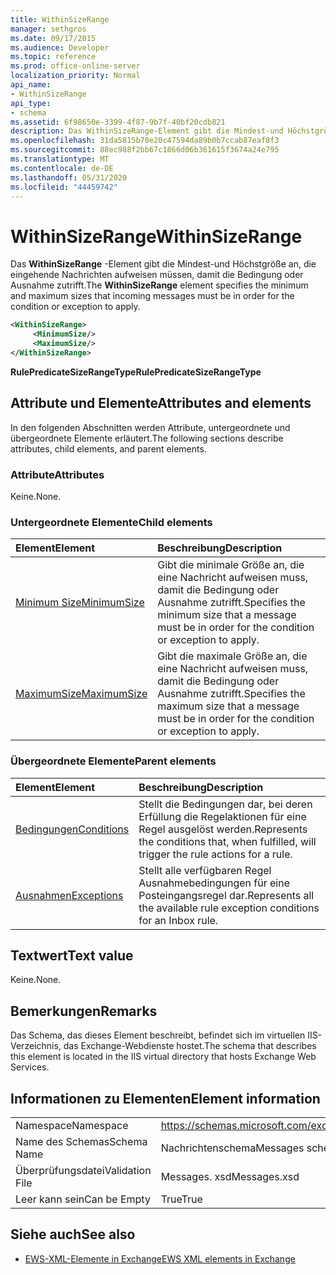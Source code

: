 ```yaml
---
title: WithinSizeRange
manager: sethgros
ms.date: 09/17/2015
ms.audience: Developer
ms.topic: reference
ms.prod: office-online-server
localization_priority: Normal
api_name:
- WithinSizeRange
api_type:
- schema
ms.assetid: 6f98650e-3399-4f87-9b7f-40bf20cdb821
description: Das WithinSizeRange-Element gibt die Mindest-und Höchstgröße an, die eingehende Nachrichten aufweisen müssen, damit die Bedingung oder Ausnahme zutrifft.
ms.openlocfilehash: 31da5815b70e20c47594da89b0b7ccab87eaf8f3
ms.sourcegitcommit: 88ec988f2bb67c1866d06b361615f3674a24e795
ms.translationtype: MT
ms.contentlocale: de-DE
ms.lasthandoff: 05/31/2020
ms.locfileid: "44459742"
---
```

# <a name="withinsizerange"></a><span data-ttu-id="55461-103">WithinSizeRange</span><span class="sxs-lookup"><span data-stu-id="55461-103">WithinSizeRange</span></span>

<span data-ttu-id="55461-104">Das **WithinSizeRange** -Element gibt die Mindest-und Höchstgröße an, die eingehende Nachrichten aufweisen müssen, damit die Bedingung oder Ausnahme zutrifft.</span><span class="sxs-lookup"><span data-stu-id="55461-104">The **WithinSizeRange** element specifies the minimum and maximum sizes that incoming messages must be in order for the condition or exception to apply.</span></span> 
  
```XML
<WithinSizeRange>
     <MinimumSize/>
     <MaximumSize/>
</WithinSizeRange>
```

 <span data-ttu-id="55461-105">**RulePredicateSizeRangeType**</span><span class="sxs-lookup"><span data-stu-id="55461-105">**RulePredicateSizeRangeType**</span></span>
## <a name="attributes-and-elements"></a><span data-ttu-id="55461-106">Attribute und Elemente</span><span class="sxs-lookup"><span data-stu-id="55461-106">Attributes and elements</span></span>

<span data-ttu-id="55461-107">In den folgenden Abschnitten werden Attribute, untergeordnete und übergeordnete Elemente erläutert.</span><span class="sxs-lookup"><span data-stu-id="55461-107">The following sections describe attributes, child elements, and parent elements.</span></span>
  
### <a name="attributes"></a><span data-ttu-id="55461-108">Attribute</span><span class="sxs-lookup"><span data-stu-id="55461-108">Attributes</span></span>

<span data-ttu-id="55461-109">Keine.</span><span class="sxs-lookup"><span data-stu-id="55461-109">None.</span></span>
  
### <a name="child-elements"></a><span data-ttu-id="55461-110">Untergeordnete Elemente</span><span class="sxs-lookup"><span data-stu-id="55461-110">Child elements</span></span>

|<span data-ttu-id="55461-111">**Element**</span><span class="sxs-lookup"><span data-stu-id="55461-111">**Element**</span></span>|<span data-ttu-id="55461-112">**Beschreibung**</span><span class="sxs-lookup"><span data-stu-id="55461-112">**Description**</span></span>|
|:-----|:-----|
|[<span data-ttu-id="55461-113">Minimum Size</span><span class="sxs-lookup"><span data-stu-id="55461-113">MinimumSize</span></span>](minimumsize.md) <br/> |<span data-ttu-id="55461-114">Gibt die minimale Größe an, die eine Nachricht aufweisen muss, damit die Bedingung oder Ausnahme zutrifft.</span><span class="sxs-lookup"><span data-stu-id="55461-114">Specifies the minimum size that a message must be in order for the condition or exception to apply.</span></span>  <br/> |
|[<span data-ttu-id="55461-115">MaximumSize</span><span class="sxs-lookup"><span data-stu-id="55461-115">MaximumSize</span></span>](maximumsize.md) <br/> |<span data-ttu-id="55461-116">Gibt die maximale Größe an, die eine Nachricht aufweisen muss, damit die Bedingung oder Ausnahme zutrifft.</span><span class="sxs-lookup"><span data-stu-id="55461-116">Specifies the maximum size that a message must be in order for the condition or exception to apply.</span></span>  <br/> |
   
### <a name="parent-elements"></a><span data-ttu-id="55461-117">Übergeordnete Elemente</span><span class="sxs-lookup"><span data-stu-id="55461-117">Parent elements</span></span>

|<span data-ttu-id="55461-118">**Element**</span><span class="sxs-lookup"><span data-stu-id="55461-118">**Element**</span></span>|<span data-ttu-id="55461-119">**Beschreibung**</span><span class="sxs-lookup"><span data-stu-id="55461-119">**Description**</span></span>|
|:-----|:-----|
|[<span data-ttu-id="55461-120">Bedingungen</span><span class="sxs-lookup"><span data-stu-id="55461-120">Conditions</span></span>](conditions.md) <br/> |<span data-ttu-id="55461-121">Stellt die Bedingungen dar, bei deren Erfüllung die Regelaktionen für eine Regel ausgelöst werden.</span><span class="sxs-lookup"><span data-stu-id="55461-121">Represents the conditions that, when fulfilled, will trigger the rule actions for a rule.</span></span>  <br/> |
|[<span data-ttu-id="55461-122">Ausnahmen</span><span class="sxs-lookup"><span data-stu-id="55461-122">Exceptions</span></span>](exceptions.md) <br/> |<span data-ttu-id="55461-123">Stellt alle verfügbaren Regel Ausnahmebedingungen für eine Posteingangsregel dar.</span><span class="sxs-lookup"><span data-stu-id="55461-123">Represents all the available rule exception conditions for an Inbox rule.</span></span>  <br/> |
   
## <a name="text-value"></a><span data-ttu-id="55461-124">Textwert</span><span class="sxs-lookup"><span data-stu-id="55461-124">Text value</span></span>

<span data-ttu-id="55461-125">Keine.</span><span class="sxs-lookup"><span data-stu-id="55461-125">None.</span></span>
  
## <a name="remarks"></a><span data-ttu-id="55461-126">Bemerkungen</span><span class="sxs-lookup"><span data-stu-id="55461-126">Remarks</span></span>

<span data-ttu-id="55461-127">Das Schema, das dieses Element beschreibt, befindet sich im virtuellen IIS-Verzeichnis, das Exchange-Webdienste hostet.</span><span class="sxs-lookup"><span data-stu-id="55461-127">The schema that describes this element is located in the IIS virtual directory that hosts Exchange Web Services.</span></span>
  
## <a name="element-information"></a><span data-ttu-id="55461-128">Informationen zu Elementen</span><span class="sxs-lookup"><span data-stu-id="55461-128">Element information</span></span>

|||
|:-----|:-----|
|<span data-ttu-id="55461-129">Namespace</span><span class="sxs-lookup"><span data-stu-id="55461-129">Namespace</span></span>  <br/> |https://schemas.microsoft.com/exchange/services/2006/messages  <br/> |
|<span data-ttu-id="55461-130">Name des Schemas</span><span class="sxs-lookup"><span data-stu-id="55461-130">Schema Name</span></span>  <br/> |<span data-ttu-id="55461-131">Nachrichtenschema</span><span class="sxs-lookup"><span data-stu-id="55461-131">Messages schema</span></span>  <br/> |
|<span data-ttu-id="55461-132">Überprüfungsdatei</span><span class="sxs-lookup"><span data-stu-id="55461-132">Validation File</span></span>  <br/> |<span data-ttu-id="55461-133">Messages. xsd</span><span class="sxs-lookup"><span data-stu-id="55461-133">Messages.xsd</span></span>  <br/> |
|<span data-ttu-id="55461-134">Leer kann sein</span><span class="sxs-lookup"><span data-stu-id="55461-134">Can be Empty</span></span>  <br/> |<span data-ttu-id="55461-135">True</span><span class="sxs-lookup"><span data-stu-id="55461-135">True</span></span>  <br/> |
   
## <a name="see-also"></a><span data-ttu-id="55461-136">Siehe auch</span><span class="sxs-lookup"><span data-stu-id="55461-136">See also</span></span>



- [<span data-ttu-id="55461-137">EWS-XML-Elemente in Exchange</span><span class="sxs-lookup"><span data-stu-id="55461-137">EWS XML elements in Exchange</span></span>](ews-xml-elements-in-exchange.md)

